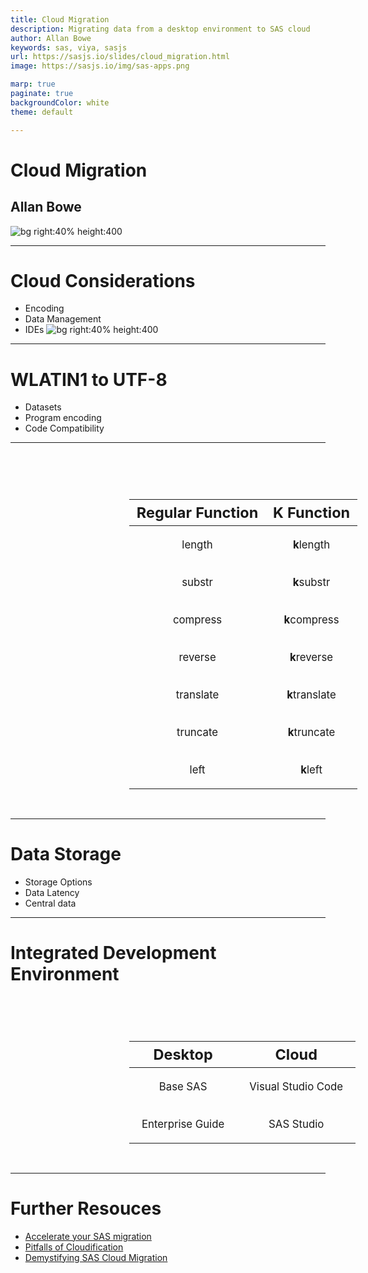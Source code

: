 ```yaml
---
title: Cloud Migration
description: Migrating data from a desktop environment to SAS cloud
author: Allan Bowe
keywords: sas, viya, sasjs
url: https://sasjs.io/slides/cloud_migration.html
image: https://sasjs.io/img/sas-apps.png

marp: true
paginate: true
backgroundColor: white
theme: default

---
```

<style >
section {
  padding: 50px;
}
header{
  position: absolute;
  right: 50px;
  font-size: 60px;
  text-align: right;
  font-weight: bold;
  color: navy
}
header img{
  position: absolute;
  padding-top: 10px;
  left: 0px;
  height: 70px;
}
</style>

<!-- header: ![](https://sasjs.io/img/sas-apps.png)-->


# Cloud Migration<!--fit-->
## Allan Bowe


![bg right:40% height:400](https://mysasteam.co.uk/wp-content/uploads/2021/04/SAS-Cloud-Migration-1.jpg)


---
<!-- header: ![](https://sasjs.io/img/sas-apps.png) -->

# Cloud Considerations

- Encoding
- Data Management
- IDEs
![bg right:40% height:400](https://mysasteam.co.uk/wp-content/uploads/2021/05/Pitfalls-of-Cloudification_mysasteam_1200.jpg)

---
<!-- header: ![](https://sasjs.io/img/sas-apps.png) Encoding -->

# WLATIN1 to UTF-8

- Datasets
- Program encoding
- Code Compatibility

<!-- TRANSCRIPT
wlatin1 default in sas9
code files - avoid invisibles
functions - x commands k equivalents
-->
---
<!-- header: ![](https://sasjs.io/img/sas-apps.png) Encoding -->
<style scoped>
table {
  padding: 10px;
  margin-left: 250px;
  margin-top: 60px;
  font-size: 110%;
}
th{
  font-size: 120%;
}
td {
  padding:10px;
  text-align: center;
}
</style>

|Regular Function | K Function|
|---|---|
| length | <b>k</b>length |
| substr | <b>k</b>substr |
| compress | <b>k</b>compress |
| reverse | <b>k</b>reverse |
| translate | <b>k</b>translate |
| truncate | <b>k</b>truncate |
| left | <b>k</b>left |

---
<!-- header: ![](https://sasjs.io/img/sas-apps.png)  Data -->


# Data Storage

- Storage Options
- Data Latency
- Central data

<!-- TRANSCRIPT
Storage - parquet / BLOB storage
SSD / different speeds
RBAC - role based access controls
-->

---
<!-- header: ![](https://sasjs.io/img/sas-apps.png)  IDE -->

<style scoped>
table {
  padding: 30px;
  margin-left: 160px;
  font-size: 120%;
}
th{
  font-size: 140%;
}
td {
  padding:20px;
  text-align: center;
}
</style>
# Integrated Development Environment

|Desktop | Cloud|
|---|---|
| Base SAS | Visual Studio Code |
| Enterprise Guide | SAS Studio |

<!-- TRANSCRIPT
2 sentences to differentiate VS Code vs SAS STudio
switch to a live example!
demonstrate things like - differences in filepaths

finish with benefits of browser based / cloud solutions
whilst there is effort in migration, you end up with a better situation

* maintainability
* deployments
* governance
* future proofing
* language of choice

-->

---
<!-- header: ![](https://sasjs.io/img/sas-apps.png) Wrapup -->
# Further Resouces

 - [Accelerate your SAS migration](https://mysasteam.co.uk/accelerating-your-sas-migration/)
 - [Pitfalls of Cloudification](https://mysasteam.co.uk/pitfalls-of-cloudification-and-what-they-dont-tell-you-about-sas-cloud-migration/)
 - [Demystifying SAS Cloud Migration](https://mysasteam.co.uk/demystifying-sas-cloud-migration/)



